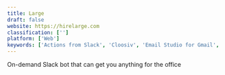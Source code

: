 ```yaml
---
title: Large
draft: false 
website: https://hirelarge.com
classification: ['']
platform: ['Web']
keywords: ['Actions from Slack', 'Cloosiv', 'Email Studio for Gmail', 'Fin', 'Hivy', 'Kip', 'Magic', 'Meekan', 'OfficeAmp', 'Operator', 'Ozlo', 'Scribe', 'Scrumbot', 'SendLater', 'Wonder', 'Workbot for Slack', 'YellowAnt']
---
```

On-demand Slack bot that can get you anything for the office